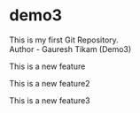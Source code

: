 # demo3
This is my first Git Repository.
<br>
Author - Gauresh Tikam (Demo3)

<p>This is a new feature</p>
<p>This is a new feature2</p>
<p>This is a new feature3</p>